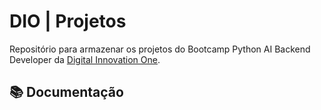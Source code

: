 
# DIO | Projetos

Repositório para armazenar os projetos do Bootcamp Python AI Backend Developer da [Digital Innovation One](https://www.dio.me).

## 📚 Documentação